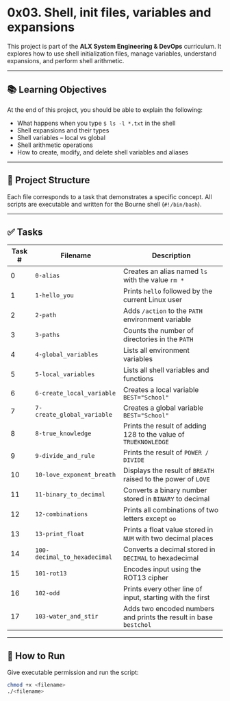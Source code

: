 # 0x03. Shell, init files, variables and expansions

This project is part of the **ALX System Engineering & DevOps** curriculum. It explores how to use shell initialization files, manage variables, understand expansions, and perform shell arithmetic.

---

## 📚 Learning Objectives

At the end of this project, you should be able to explain the following:

- What happens when you type `$ ls -l *.txt` in the shell
- Shell expansions and their types
- Shell variables – local vs global
- Shell arithmetic operations
- How to create, modify, and delete shell variables and aliases

---

## 📁 Project Structure

Each file corresponds to a task that demonstrates a specific concept. All scripts are executable and written for the Bourne shell (`#!/bin/bash`).

---

## ✅ Tasks

| Task # | Filename | Description |
|--------|----------|-------------|
| 0 | `0-alias` | Creates an alias named `ls` with the value `rm *` |
| 1 | `1-hello_you` | Prints `hello` followed by the current Linux user |
| 2 | `2-path` | Adds `/action` to the `PATH` environment variable |
| 3 | `3-paths` | Counts the number of directories in the `PATH` |
| 4 | `4-global_variables` | Lists all environment variables |
| 5 | `5-local_variables` | Lists all shell variables and functions |
| 6 | `6-create_local_variable` | Creates a local variable `BEST="School"` |
| 7 | `7-create_global_variable` | Creates a global variable `BEST="School"` |
| 8 | `8-true_knowledge` | Prints the result of adding 128 to the value of `TRUEKNOWLEDGE` |
| 9 | `9-divide_and_rule` | Prints the result of `POWER / DIVIDE` |
| 10 | `10-love_exponent_breath` | Displays the result of `BREATH` raised to the power of `LOVE` |
| 11 | `11-binary_to_decimal` | Converts a binary number stored in `BINARY` to decimal |
| 12 | `12-combinations` | Prints all combinations of two letters except `oo` |
| 13 | `13-print_float` | Prints a float value stored in `NUM` with two decimal places |
| 14 | `100-decimal_to_hexadecimal` | Converts a decimal stored in `DECIMAL` to hexadecimal |
| 15 | `101-rot13` | Encodes input using the ROT13 cipher |
| 16 | `102-odd` | Prints every other line of input, starting with the first |
| 17 | `103-water_and_stir` | Adds two encoded numbers and prints the result in base `bestchol` |

---

## 🧪 How to Run

Give executable permission and run the script:

```bash
chmod +x <filename>
./<filename>
